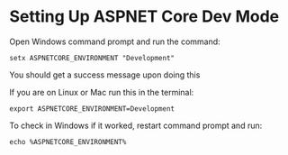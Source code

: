 # Setting Up ASPNET Core Dev Mode

Open Windows command prompt and run the command:

```
setx ASPNETCORE_ENVIRONMENT "Development"
```

You should get a success message upon doing this

If you are on Linux or Mac run this in the terminal:

```
export ASPNETCORE_ENVIRONMENT=Development
```

To check in Windows if it worked, restart command prompt and run:

```
echo %ASPNETCORE_ENVIRONMENT%
```
